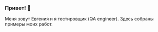 ### Привет! 👋
Меня зовут Евгения и я тестировщик (QA engineer). Здесь собраны примеры моих работ.
<!--
**EvgeniaRazumovskaya/EvgeniaRazumovskaya** is a ✨ _special_ ✨ repository because its `README.md` (this file) appears on your GitHub profile.


